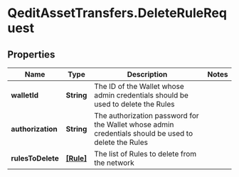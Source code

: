 # QeditAssetTransfers.DeleteRuleRequest

## Properties
Name | Type | Description | Notes
------------ | ------------- | ------------- | -------------
**walletId** | **String** | The ID of the Wallet whose admin credentials should be used to delete the Rules | 
**authorization** | **String** | The authorization password for the Wallet whose admin credentials should be used to delete the Rules | 
**rulesToDelete** | [**[Rule]**](Rule.md) | The list of Rules to delete from the network | 


